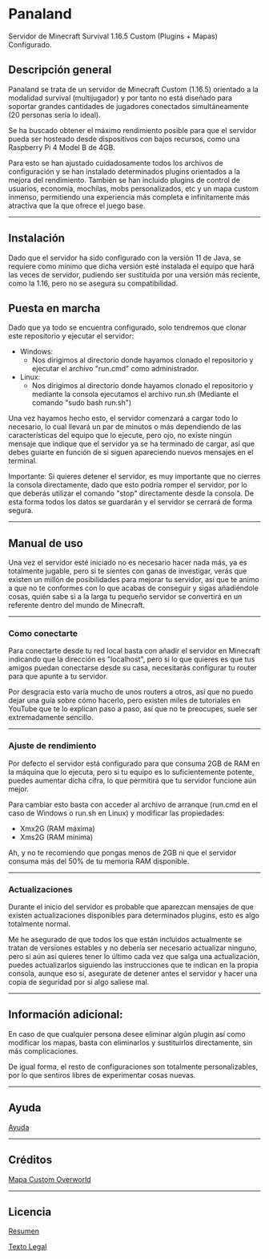 # Panaland
Servidor de Minecraft Survival 1.16.5 Custom (Plugins + Mapas) Configurado.

## Descripción general

Panaland se trata de un servidor de Minecraft Custom (1.16.5) orientado a la modalidad survival (multijugador) y por tanto no está diseñado para soportar grandes cantidades de jugadores conectados simultáneamente (20 personas sería lo ideal).

Se ha buscado obtener el máximo rendimiento posible para que el servidor pueda ser hosteado desde dispositivos con bajos recursos, como una Raspberry Pi 4 Model B de 4GB.

Para esto se han ajustado cuidadosamente todos los archivos de configuración y se han instalado determinados plugins orientados a la mejora del rendimiento.
También se han incluido plugins de control de usuarios, economía, mochilas, mobs personalizados, etc y un mapa custom inmenso, permitiendo una experiencia más completa e infinitamente más atractiva que la que ofrece el juego base.

----

## Instalación

Dado que el servidor ha sido configurado con la versión 11 de Java, se requiere como mínimo que dicha versión esté instalada el equipo que hará las veces de servidor, pudiendo ser sustituida por una versión más reciente, como la 1.16, pero no se asegura su compatibilidad.

## Puesta en marcha

Dado que ya todo se encuentra configurado, solo tendremos que clonar este repositorio y ejecutar el servidor:
  - Windows:
      - Nos dirigimos al directorio donde hayamos clonado el repositorio y ejecutar el archivo "run.cmd" como administrador.
  - Linux:
      - Nos dirigimos al directorio donde hayamos clonado el repositorio y mediante la consola ejecutamos el archivo run.sh (Mediante el comando "sudo bash run.sh")

Una vez hayamos hecho esto, el servidor comenzará a cargar todo lo necesario, lo cual llevará un par de minutos o más dependiendo de las características del equipo que lo ejecute, pero ojo, no existe ningún mensaje que indique que el servidor ya se ha terminado de cargar, así que debes guiarte en función de si siguen apareciendo nuevos mensajes en el terminal.

Importante:
Si quieres detener el servidor, es muy importante que no cierres la consola directamente, dado que esto podría romper el servidor, por lo que deberás utilizar el comando "stop" directamente desde la consola. De esta forma todos los datos se guardarán y el servidor se cerrará de forma segura.

----

## Manual de uso

Una vez el servidor esté iniciado no es necesario hacer nada más, ya es totalmente jugable, pero si te sientes con ganas de investigar, verás que existen un millón de posibilidades para mejorar tu servidor, así que te animo a que no te conformes con lo que acabas de conseguir y sigas añadiéndole cosas, quién sabe si a la larga tu pequeño servidor se convertirá en un referente dentro del mundo de Minecraft.

---

### Como conectarte

Para conectarte desde tu red local basta con añadir el servidor en Minecraft indicando que la dirección es "localhost", pero si lo que quieres es que tus amigos puedan conectarse desde su casa, necesitarás configurar tu router para que apunte a tu servidor.

Por desgracia esto varía mucho de unos routers a otros, así que no puedo dejar una guía sobre cómo hacerlo, pero existen miles de tutoriales en YouTube que te lo explican paso a paso, así que no te preocupes, suele ser extremadamente sencillo.

---

### Ajuste de rendimiento

Por defecto el servidor está configurado para que consuma 2GB de RAM en la máquina que lo ejecuta, pero si tu equipo es lo suficientemente potente, puedes aumentar dicha cifra, lo que permitirá que tu servidor funcione aún mejor.

Para cambiar esto basta con acceder al archivo de arranque (run.cmd en el caso de Windows o run.sh en Linux) y modificar las propiedades:
  - Xmx2G (RAM máxima)
  - Xms2G (RAM mínima)

Ah, y no te recomiendo que pongas menos de 2GB ni que el servidor consuma más del 50% de tu memoria RAM disponible.

---

### Actualizaciones

Durante el inicio del servidor es probable que aparezcan mensajes de que existen actualizaciones disponibles para determinados plugins, esto es algo totalmente normal.

Me he asegurado de que todos los que están incluidos actualmente se tratan de versiones estables y no debería ser necesario actualizar ninguno, pero si aún así quieres tener lo último cada vez que salga una actualización, puedes actualizarlos siguiendo las instrucciones que te indican en la propia consola, aunque eso sí, asegurate de detener antes el servidor y hacer una copia de seguridad por si algo saliese mal.

----

## Información adicional:

En caso de que cualquier persona desee eliminar algún plugin así como modificar los mapas, basta con eliminarlos y sustituirlos directamente, sin más complicaciones.

De igual forma, el resto de configuraciones son totalmente personalizables, por lo que sentiros libres de experimentar cosas nuevas.

----

## Ayuda

[Ayuda](https://github.com/Ivanobix/Panaland/issues)

----

## Créditos

[Mapa Custom Overworld](https://www.planetminecraft.com/project/drehmal-v2-prim-rdial-12k-x-12k-survival-adventure-map/)

----

## Licencia

[Resumen](https://creativecommons.org/licenses/by-nc/4.0/deed.es)

[Texto Legal](https://creativecommons.org/licenses/by-nc/4.0/legalcode.es)
